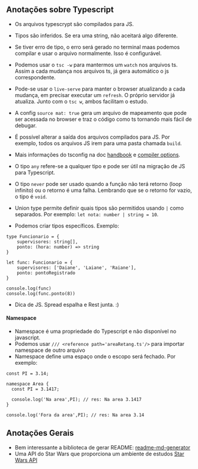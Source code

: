 ## Anotações sobre Typescript

- Os arquivos typescrypt são compilados para JS.
- Tipos são inferidos. Se era uma string, não aceitará algo diferente.
- Se tiver erro de tipo, o erro será gerado no terminal maas podemos compilar e usar o arquivo normalmente. Isso é configurável.
- Podemos usar o `tsc -w` para mantermos um `watch` nos arquivos ts. Assim a cada mudança nos arquivos ts, já gera automático o js correspondente.
- Pode-se usar o `live-serve` para manter o browser atualizando a cada mudança, em precisar executar um `refresh`. O próprio servidor já atualiza. Junto com o `tsc w`, ambos facilitam o estudo.

- A config `source mat: true` gera um arquivo de mapeamento que pode ser acessada no browser e traz o código como ts tornando mais fácil de debugar.
- É possível alterar a saída dos arquivos compilados para JS. Por exemplo, todos os arquivos JS irem para uma pasta chamada `build`.
- Mais informações do tsconfig na doc [handbook](https://www.typescriptlang.org/docs/handbook/tsconfig-json.html) e [compiler options](https://www.typescriptlang.org/docs/handbook/compiler-options.html).

- O tipo `any` refere-se a qualquer tipo e pode ser útil na migração de JS para Typescript.
- O tipo `never` pode ser usado quando a função não terá retorno (loop infinito) ou o retorno é uma falha. Lembrando que se o retorno for vazio, o tipo é `void`.
- Union type permite definir quais tipos são permitidos usando `|` como separados. Por exemplo: `let nota: number | string = 10`.
- Podemos criar tipos específicos. Exemplo: 
```
type Funcionario = {
    supervisores: string[],
    ponto: (hora: number) => string
}

let func: Funcionario = {
    supervisores: ['Daiane', 'Laiane', 'Raiane'],
    ponto: pontoRegistrado
}

console.log(func)
console.log(func.ponto(8))
```

- Dica de JS. Spread espalha e Rest junta. :)

#### Namespace

- Namespace é uma propriedade do Typescript e não disponível no javascript.
- Podemos usar `/// <reference path='areaRetang.ts'/>` para importar namespace de outro arquivo
- Namespace define uma espaço onde o escopo será fechado. Por exemplo:

```
const PI = 3.14;

namespace Area {
  const PI = 3.1417;

  console.log('Na area',PI); // res: Na area 3.1417
}

console.log('Fora da area',PI); // res: Na area 3.14
```


## Anotações Gerais
- Bem interessante a biblioteca de gerar README: [readme-md-generator](https://github.com/kefranabg/readme-md-generator)
- Uma API do Star Wars que proporciona um ambiente de estudos [Star Wars API](https://swapi.dev/)